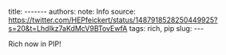 title: -------
authors: 
note: Info
source: https://twitter.com/HEPfeickert/status/1487918528250449925?s=20&t=LhdIkz7aKdMcV9BTovEwfA
tags: rich, pip 
slug: ---

Rich now in PIP!